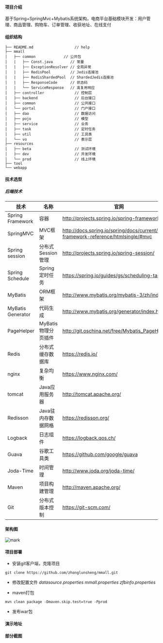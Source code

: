 #### 项目介绍
基于Spring+SpringMvc+Mybatis系统架构，电商平台基础模块开发：用户管理、商品管理、购物车、订单管理、收获地址、在线支付
#### 组织结构
```
├── README.md                   // help
├── mmall
│   ├── common             // 公共包
│   |   ├── Const.java        // 常量
│   |   ├── ExceptionResolver // 全局异常
│   |   ├── RedisPool         // Jedis连接池
│   |   ├── RedisShardedPool  // ShardedJedis连接池
│   |   ├── ResponseCode      // 状态码
│   |   └── ServiceResponse   // 高复用响应
│   ├── controller              // 控制层
│   ├── backend                 // 后台接口
│   ├── common                  // 公共接口
│   └── portal                  // 门户接口
│   ├── dao                     // 数据访问
│   ├── pojo                    // 模型
│   ├── service                 // 业务
│   ├── task                    // 定时任务
│   ├── util                    // 工具类
│   └── vo                      // 表示层
├── resources                   
│   ├── beta                    // 测试环境
│   ├── dev                     // 开发环境
│   └── prod                    // 线上环境
├── tool
└── webapp
```

#### 技术选型
##### 后端技术

技术 | 名称 | 官网
---|---|---
Spring Framework | 容器 | 	http://projects.spring.io/spring-framework/
SpringMVC | MVC框架 | http://docs.spring.io/spring/docs/current/spring-framework-reference/htmlsingle/#mvc
Spring session | 分布式Session管理 | 	http://projects.spring.io/spring-session/
Spring Schedule | Spring 定时任务 | https://spring.io/guides/gs/scheduling-tasks/
MyBatis | ORM框架 | http://www.mybatis.org/mybatis-3/zh/index.html
MyBatis Generator | 代码生成 | http://www.mybatis.org/generator/index.html
PageHelper | MyBatis物理分页插件 | http://git.oschina.net/free/Mybatis_PageHelper
Redis | 分布式缓存数据库 | https://redis.io/
nginx | 复杂均衡 | https://www.nginx.com/
tomcat | Java应用服务器 | http://tomcat.apache.org/
Redisson | Java驻内存数据网格 | https://redisson.org/
Logback | 日志组件 | https://logback.qos.ch/
Guava | 谷歌工具类 | https://github.com/google/guava
Joda-Time | 时间管理 | http://www.joda.org/joda-time/
Maven | 项目构建管理 | http://maven.apache.org/
Git | 分布式版本控制 | https://git-scm.com/


#### 架构图
![mark](http://upload.i20forever.cn/blog/180418/0j94JhCLiL.png?imageslim)

#### 项目部署
 - 安装git客户端，克隆项目

```
git clone https://github.com/zhonglunsheng/mmall.git
```
 - 修改配置文件 *datasource.properties mmall.properties zfbinfo.properties*

- maven打包

```
mvn clean package -Dmaven.skip.test=true -Pprod
```

 - 发布war包

#### 演示地址


#### 部分截图

